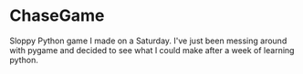 # ChaseGame
Sloppy Python game I made on a Saturday. I've just been messing around with pygame and decided to see what I could make after a week of learning python.
